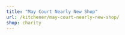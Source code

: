 ```yaml
---
title: "May Court Nearly New Shop"
url: /kitchener/may-court-nearly-new-shop/
shop: charity
---
```

